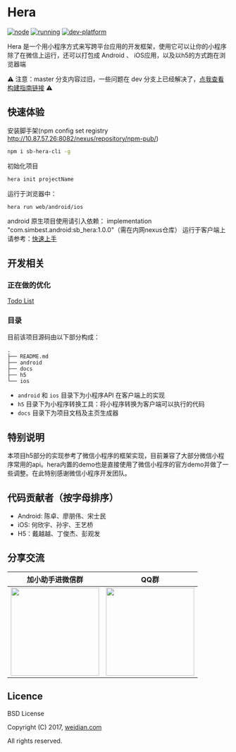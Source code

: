 # Hera

[![node](https://img.shields.io/badge/node-%3E%3D%207.6.0-brightgreen.svg?style=flat-square)]()
[![running](https://img.shields.io/badge/Running-Android%20%7C%20iOS%20%7C%20H5%20%7C%20MiniProgram-brightgreen.svg?style=flat-square)]()
[![dev-platform](https://img.shields.io/badge/Dev%20Platrorm-Mac%20%7C%20Win%20%7C%20Linux-brightgreen.svg?style=flat-square)]()


Hera 是一个用小程序方式来写跨平台应用的开发框架，使用它可以让你的小程序除了在微信上运行，还可以打包成 Android 、 iOS应用，以及以h5的方式跑在浏览器端

:warning: 注意：master 分支内容过旧，一些问题在 dev 分支上已经解决了，[点我查看构建指南链接](https://github.com/weidian-inc/hera/blob/master-dev/docs/zh-cn/Quickstart/BuildWithSourceCode.md) :warning:
## 快速体验

安装脚手架(npm config set registry http://10.87.57.26:8082/nexus/repository/npm-pub/)

```sh
npm i sb-hera-cli -g
```

初始化项目

```sh
hera init projectName
```

运行于浏览器中：

```sh
hera run web/android/ios
```
android 原生项目使用请引入依赖： implementation "com.simbest.android:sb_hera:1.0.0"（需在内网nexus仓库）
运行于客户端上请参考：[快速上手](https://weidian-inc.github.io/hera/#/basics/quickstart)

## 开发相关
### 正在做的优化
[Todo List](https://github.com/weidian-inc/hera/projects/1)
### 目录
目前该项目源码由以下部分构成：

```tree
.
├── README.md
├── android
├── docs
├── h5
└── ios
```

- `android`   和 `ios` 目录下为小程序API 在客户端上的实现
- `h5` 目录下为小程序转换工具：将小程序转换为客户端可以执行的代码
- `docs` 目录下为项目文档及主页生成器

## 特别说明

本项目h5部分的实现参考了微信小程序的框架实现，目前兼容了大部分微信小程序常用的api。hera内置的demo也是直接使用了微信小程序的官方demo并做了一些调整。在此特别感谢微信小程序开发团队。

## 代码贡献者（按字母排序）

- Android: 陈卓、廖朋伟、宋士民
- iOS:  何欣宇、孙宇、王艺桥
- H5：戴越越、丁俊杰、彭观发

## 分享交流

加小助手进微信群|QQ群
:---:|:---:
<img src="docs/zh-cn/Others/assets/wechat-group.jpg" width="200"/>  |  <img src="docs/zh-cn/Others/assets/qq-group.png" width="200"/>

## Licence

BSD License

Copyright (C) 2017, [weidian.com](https://weidian.com)

All rights reserved.
